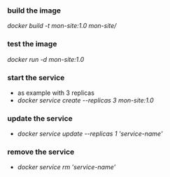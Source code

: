 ### build the image
<em>docker build -t mon-site:1.0 mon-site/</em>

### test the image
<em>docker run -d mon-site:1.0</em>

### start the service
* as example with 3 replicas
* <em>docker service create --replicas 3 mon-site:1.0</em>

### update the service
* <em>docker service update --replicas 1 'service-name'</em>

### remove the service
* <em>docker service rm 'service-name'</em>
